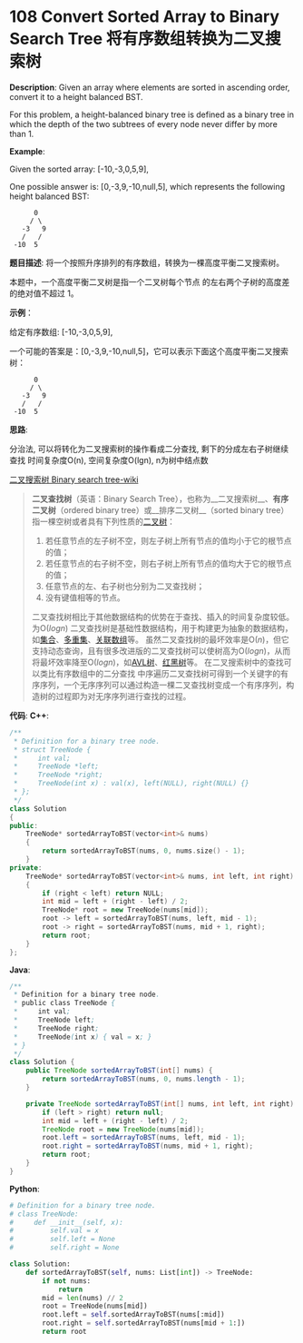 # 108 Convert Sorted Array to Binary Search Tree 将有序数组转换为二叉搜索树

__Description__:
Given an array where elements are sorted in ascending order, convert it to a height balanced BST.

For this problem, a height-balanced binary tree is defined as a binary tree in which the depth of the two subtrees of every node never differ by more than 1.

__Example__:

Given the sorted array: [-10,-3,0,5,9],

One possible answer is: [0,-3,9,-10,null,5], which represents the following height balanced BST:

```text
      0
     / \
   -3   9
   /   /
 -10  5
```

__题目描述__:
将一个按照升序排列的有序数组，转换为一棵高度平衡二叉搜索树。

本题中，一个高度平衡二叉树是指一个二叉树每个节点 的左右两个子树的高度差的绝对值不超过 1。

__示例__：

给定有序数组: [-10,-3,0,5,9],

一个可能的答案是：[0,-3,9,-10,null,5]，它可以表示下面这个高度平衡二叉搜索树：

```text
      0
     / \
   -3   9
   /   /
 -10  5
```

__思路__:

分治法, 可以将转化为二叉搜索树的操作看成二分查找, 剩下的分成左右子树继续查找
时间复杂度O(n), 空间复杂度O(lgn), n为树中结点数

[二叉搜索树 Binary search tree-wiki](https://en.wikipedia.org/wiki/Binary_search_tree)
> __二叉查找树__（英语：Binary Search Tree），也称为__二叉搜索树__、__有序二叉树__（ordered binary tree）或__排序二叉树__（sorted binary tree）
> 指一棵空树或者具有下列性质的[二叉树](https://zh.wikipedia.org/wiki/%E4%BA%8C%E5%8F%89%E6%A0%91 "二叉树")：
>
> 1. 若任意节点的左子树不空，则左子树上所有节点的值均小于它的根节点的值；
> 2. 若任意节点的右子树不空，则右子树上所有节点的值均大于它的根节点的值；
> 3. 任意节点的左、右子树也分别为二叉查找树；
> 4. 没有键值相等的节点。
>
> 二叉查找树相比于其他数据结构的优势在于查找、插入的时间复杂度较低。为O(*logn*)
> 二叉查找树是基础性数据结构，用于构建更为抽象的数据结构，如[集合](https://zh.wikipedia.org/wiki/%E9%9B%86%E5%90%88_(%E8%AE%A1%E7%AE%97%E6%9C%BA%E7%A7%91%E5%AD%A6) "集合 (计算机科学)")、[多重集](https://zh.wikipedia.org/wiki/%E5%A4%9A%E9%87%8D%E9%9B%86 "多重集")、[关联数组](https://zh.wikipedia.org/wiki/%E5%85%B3%E8%81%94%E6%95%B0%E7%BB%84 "关联数组")等。
> 虽然二叉查找树的最坏效率是O(*n*)，但它支持动态查询，且有很多改进版的二叉查找树可以使树高为O(*logn*)，从而将最坏效率降至O(*logn*)，如[AVL树](https://zh.wikipedia.org/wiki/AVL%E6%A0%91 "AVL树")、[红黑树](https://zh.wikipedia.org/wiki/%E7%BA%A2%E9%BB%91%E6%A0%91 "红黑树")等。
> 在二叉搜索树中的查找可以类比有序数组中的二分查找
> 中序遍历二叉查找树可得到一个关键字的有序序列，一个无序序列可以通过构造一棵二叉查找树变成一个有序序列，构造树的过程即为对无序序列进行查找的过程。

__代码__:
__C++__:

```C++
/**
 * Definition for a binary tree node.
 * struct TreeNode {
 *     int val;
 *     TreeNode *left;
 *     TreeNode *right;
 *     TreeNode(int x) : val(x), left(NULL), right(NULL) {}
 * };
 */
class Solution 
{
public:
    TreeNode* sortedArrayToBST(vector<int>& nums) 
    {
        return sortedArrayToBST(nums, 0, nums.size() - 1);
    }
private:
    TreeNode* sortedArrayToBST(vector<int>& nums, int left, int right) 
    {
        if (right < left) return NULL;
        int mid = left + (right - left) / 2;
        TreeNode* root = new TreeNode(nums[mid]);
        root -> left = sortedArrayToBST(nums, left, mid - 1);
        root -> right = sortedArrayToBST(nums, mid + 1, right);
        return root;
    }
};
```

__Java__:

```Java
/**
 * Definition for a binary tree node.
 * public class TreeNode {
 *     int val;
 *     TreeNode left;
 *     TreeNode right;
 *     TreeNode(int x) { val = x; }
 * }
 */
class Solution {
    public TreeNode sortedArrayToBST(int[] nums) {
        return sortedArrayToBST(nums, 0, nums.length - 1);
    }

    private TreeNode sortedArrayToBST(int[] nums, int left, int right) {
        if (left > right) return null;
        int mid = left + (right - left) / 2;
        TreeNode root = new TreeNode(nums[mid]);
        root.left = sortedArrayToBST(nums, left, mid - 1);
        root.right = sortedArrayToBST(nums, mid + 1, right);
        return root;
    }
}
```

__Python__:

```Python
# Definition for a binary tree node.
# class TreeNode:
#     def __init__(self, x):
#         self.val = x
#         self.left = None
#         self.right = None

class Solution:
    def sortedArrayToBST(self, nums: List[int]) -> TreeNode:
        if not nums:
            return
        mid = len(nums) // 2
        root = TreeNode(nums[mid])
        root.left = self.sortedArrayToBST(nums[:mid])
        root.right = self.sortedArrayToBST(nums[mid + 1:])
        return root
```
